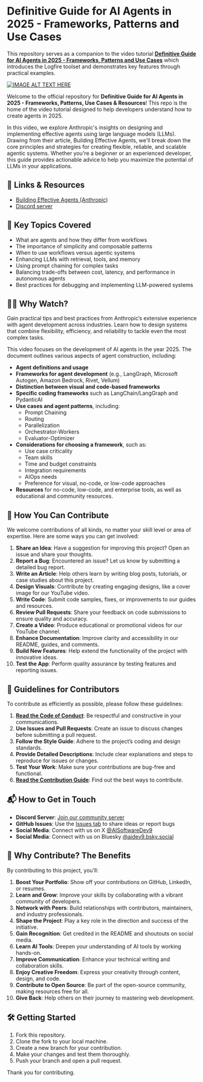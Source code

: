# Definitive Guide for AI Agents in 2025 - Frameworks, Patterns and Use Cases

This repository serves as a companion to the video tutorial **[Definitive Guide for AI Agents in 2025 - Frameworks, Patterns and Use Cases](<(https://www.youtube.com/watch?v=77nHShlpCfQ)>)** which introduces the Logfire toolset and demonstrates key features through practical examples.

[![IMAGE ALT TEXT HERE](https://img.youtube.com/vi/77nHShlpCfQ/0.jpg)](https://www.youtube.com/watch?v=77nHShlpCfQ)

Welcome to the official repository for **Definitive Guide for AI Agents in 2025 - Frameworks, Patterns, Use Cases & Resources**! This repo is the home of the video tutorial designed to help developers understand how to create agents in 2025.

In this video, we explore Anthropic's insights on designing and implementing effective agents using large language models (LLMs). Drawing from their article, Building Effective Agents, we'll break down the core principles and strategies for creating flexible, reliable, and scalable agentic systems. Whether you're a beginner or an experienced developer, this guide provides actionable advice to help you maximize the potential of LLMs in your applications.

## 🔗 Links & Resources

- [Building Effective Agents (Anthropic)](https://www.anthropic.com/research/building-effective-agents)
- [Discord server](https://discord.gg/eQXBaCvTA9)

## 📌 Key Topics Covered

- What are agents and how they differ from workflows
- The importance of simplicity and composable patterns
- When to use workflows versus agentic systems
- Enhancing LLMs with retrieval, tools, and memory
- Using prompt chaining for complex tasks
- Balancing trade-offs between cost, latency, and performance in autonomous agents
- Best practices for debugging and implementing LLM-powered systems

## 👩‍💻 Why Watch?

Gain practical tips and best practices from Anthropic’s extensive experience with agent development across industries. Learn how to design systems that combine flexibility, efficiency, and reliability to tackle even the most complex tasks.

This video focuses on the development of AI agents in the year 2025. The document outlines various aspects of agent construction, including:

- **Agent definitions and usage**
- **Frameworks for agent development** (e.g., LangGraph, Microsoft Autogen, Amazon Bedrock, Rivet, Vellum)
- **Distinction between visual and code-based frameworks**
- **Specific coding frameworks** such as LangChain/LangGraph and PydanticAI
- **Use cases and agent patterns**, including:
  - Prompt Chaining
  - Routing
  - Parallelization
  - Orchestrator-Workers
  - Evaluator-Optimizer
- **Considerations for choosing a framework**, such as:
  - Use case criticality
  - Team skills
  - Time and budget constraints
  - Integration requirements
  - AIOps needs
  - Preference for visual, no-code, or low-code approaches
- **Resources** for no-code, low-code, and enterprise tools, as well as educational and community resources.

## 🤝 How You Can Contribute

We welcome contributions of all kinds, no matter your skill level or area of expertise. Here are some ways you can get involved:

1. **Share an Idea**: Have a suggestion for improving this project? Open an issue and share your thoughts.
2. **Report a Bug**: Encountered an issue? Let us know by submitting a detailed bug report.
3. **Write an Article**: Help others learn by writing blog posts, tutorials, or case studies about this project.
4. **Design Visuals**: Contribute by creating engaging designs, like a cover image for our YouTube video.
5. **Write Code**: Submit code samples, fixes, or improvements to our guides and resources.
6. **Review Pull Requests**: Share your feedback on code submissions to ensure quality and accuracy.
7. **Create a Video**: Produce educational or promotional videos for our YouTube channel.
8. **Enhance Documentation**: Improve clarity and accessibility in our README, guides, and comments.
9. **Build New Features**: Help extend the functionality of the project with innovative ideas.
10. **Test the App**: Perform quality assurance by testing features and reporting issues.

## 🚀 <a name="guidelines">Guidelines for Contributors</a>

To contribute as efficiently as possible, please follow these guidelines:

1. **[Read the Code of Conduct](../CODE_OF_CONDUCT.md)**: Be respectful and constructive in your communications.
2. **Use Issues and Pull Requests**: Create an issue to discuss changes before submitting a pull request.
3. **Follow the Style Guide**: Adhere to the project’s coding and design standards.
4. **Provide Detailed Descriptions**: Include clear explanations and steps to reproduce for issues or changes.
5. **Test Your Work**: Make sure your contributions are bug-free and functional.
6. **[Read the Contribution Guide](../CONTRIBUTING.md)**: Find out the best ways to contribute.

## 📬 <a name="getintouch">How to Get in Touch</a>

- **Discord Server**: [Join our community server](https://discord.gg/eQXBaCvTA9)
- **GitHub Issues**: Use the [Issues tab](https://github.com/aidev9/tuts/issues) to share ideas or report bugs
- **Social Media**: Connect with us on X [@AISoftwareDev9](https://x.com/AISoftwareDev9)
- **Social Media**: Connect with us on Bluesky [@aidev9.bsky.social](https://bsky.app/profile/aidev9.bsky.social)

## 🌟 <a name="benefits">Why Contribute? The Benefits</a>

By contributing to this project, you’ll:

1. **Boost Your Portfolio**: Show off your contributions on GitHub, LinkedIn, or resumes.
2. **Learn and Grow**: Improve your skills by collaborating with a vibrant community of developers.
3. **Network with Peers**: Build relationships with contributors, maintainers, and industry professionals.
4. **Shape the Project**: Play a key role in the direction and success of the initiative.
5. **Gain Recognition**: Get credited in the README and shoutouts on social media.
6. **Learn AI Tools**: Deepen your understanding of AI tools by working hands-on.
7. **Improve Communication**: Enhance your technical writing and collaboration skills.
8. **Enjoy Creative Freedom**: Express your creativity through content, design, and code.
9. **Contribute to Open Source**: Be part of the open-source community, making resources free for all.
10. **Give Back**: Help others on their journey to mastering web development.

## 🛠 Getting Started

1. Fork this repository.
2. Clone the fork to your local machine.
3. Create a new branch for your contribution.
4. Make your changes and test them thoroughly.
5. Push your branch and open a pull request.

Thank you for contributing.
